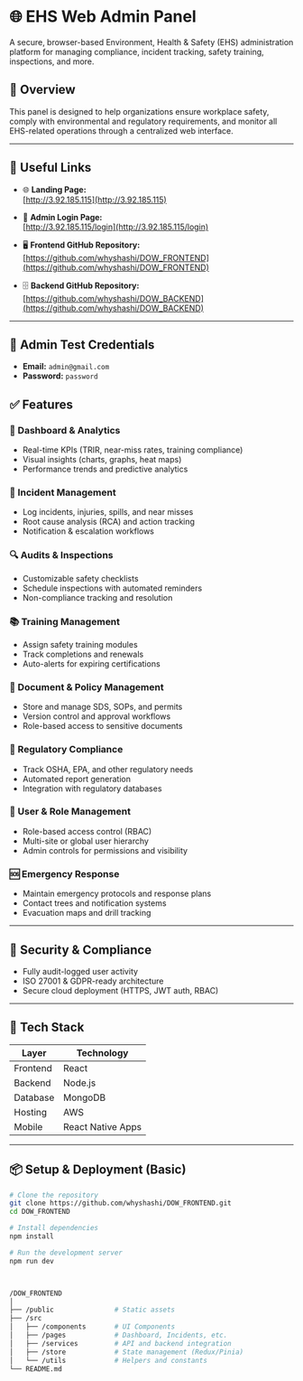 # 🌐 EHS Web Admin Panel

A secure, browser-based Environment, Health & Safety (EHS) administration platform for managing compliance, incident tracking, safety training, inspections, and more.

## 🚀 Overview

This panel is designed to help organizations ensure workplace safety, comply with environmental and regulatory requirements, and monitor all EHS-related operations through a centralized web interface.

---

## 🔗 Useful Links

- 🌐 **Landing Page:**  
  [http://3.92.185.115](http://3.92.185.115)

- 🔐 **Admin Login Page:**  
  [http://3.92.185.115/login](http://3.92.185.115/login)

- 🖥️ **Frontend GitHub Repository:**  
  [https://github.com/whyshashi/DOW_FRONTEND](https://github.com/whyshashi/DOW_FRONTEND)

- 🗄️ **Backend GitHub Repository:**  
  [https://github.com/whyshashi/DOW_BACKEND](https://github.com/whyshashi/DOW_BACKEND)

---

## 🧪 Admin Test Credentials

- **Email:** `admin@gmail.com`  
- **Password:** `password`


## ✅ Features

### 🧭 Dashboard & Analytics
- Real-time KPIs (TRIR, near-miss rates, training compliance)
- Visual insights (charts, graphs, heat maps)
- Performance trends and predictive analytics

### 🚨 Incident Management
- Log incidents, injuries, spills, and near misses
- Root cause analysis (RCA) and action tracking
- Notification & escalation workflows

### 🔍 Audits & Inspections
- Customizable safety checklists
- Schedule inspections with automated reminders
- Non-compliance tracking and resolution

### 📚 Training Management
- Assign safety training modules
- Track completions and renewals
- Auto-alerts for expiring certifications

### 📄 Document & Policy Management
- Store and manage SDS, SOPs, and permits
- Version control and approval workflows
- Role-based access to sensitive documents

### 🧾 Regulatory Compliance
- Track OSHA, EPA, and other regulatory needs
- Automated report generation
- Integration with regulatory databases

### 👥 User & Role Management
- Role-based access control (RBAC)
- Multi-site or global user hierarchy
- Admin controls for permissions and visibility

### 🆘 Emergency Response
- Maintain emergency protocols and response plans
- Contact trees and notification systems
- Evacuation maps and drill tracking

---

## 🔐 Security & Compliance

- Fully audit-logged user activity
- ISO 27001 & GDPR-ready architecture
- Secure cloud deployment (HTTPS, JWT auth, RBAC)

---

## 🧱 Tech Stack

| Layer       | Technology             |
|-------------|------------------------|
| Frontend    | React                  |
| Backend     | Node.js                |
| Database    | MongoDB                |
| Hosting     | AWS                    |
| Mobile      | React Native Apps      |

---

## 📦 Setup & Deployment (Basic)

```bash
# Clone the repository
git clone https://github.com/whyshashi/DOW_FRONTEND.git
cd DOW_FRONTEND

# Install dependencies
npm install

# Run the development server
npm run dev



/DOW_FRONTEND
│
├── /public               # Static assets
├── /src
│   ├── /components       # UI Components
│   ├── /pages            # Dashboard, Incidents, etc.
│   ├── /services         # API and backend integration
│   ├── /store            # State management (Redux/Pinia)
│   └── /utils            # Helpers and constants
└── README.md




